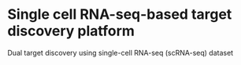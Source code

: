 # Single cell RNA-seq-based target discovery platform
Dual target discovery using single-cell RNA-seq (scRNA-seq) dataset
